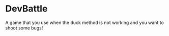 # DevBattle


A game that you use when the duck method is not working and you want to shoot some bugs!
